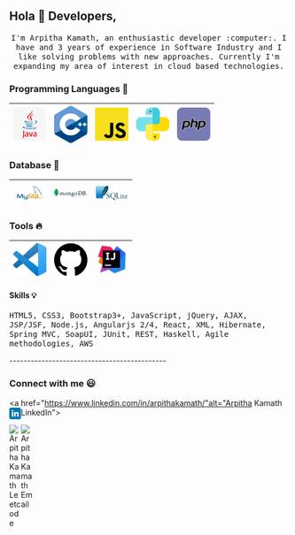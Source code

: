 
## Hola :wave: Developers, 

<p align="center">
	<samp>
		I'm Arpitha Kamath, an enthusiastic developer :computer:. I have and 3 years of experience in Software Industry and I like solving problems with new approaches. Currently I'm expanding my area of interest in cloud based technologies.  
  </samp>
</p>

### Programming Languages  :rocket:
| <img src="https://raw.githubusercontent.com/arpithakamath/arpithakamath/master/img/java.png" width=60> |<img src="https://raw.githubusercontent.com/arpithakamath/arpithakamath/master/img/cpp.png" width=60> |<img src="https://raw.githubusercontent.com/arpithakamath/arpithakamath/master/img/js.png" width=60> | <img src="https://raw.githubusercontent.com/arpithakamath/arpithakamath/master/img/python.svg" width=60> | <img src="https://raw.githubusercontent.com/arpithakamath/arpithakamath/master/img/php.svg" width=60> |
|:---:|:---:|:---:|:---:|:---:|

### Database :blue_book:
|<img src="https://raw.githubusercontent.com/arpithakamath/arpithakamath/master/img/mysql.png" width=60> | <img src="https://raw.githubusercontent.com/arpithakamath/arpithakamath/master/img/mongodb.png" width=60> | <img src="https://raw.githubusercontent.com/arpithakamath/arpithakamath/master/img/sqllite.png" width=60> |
|:---:|:---:|:---:|

### Tools :fire:
|<img src="https://raw.githubusercontent.com/arpithakamath/arpithakamath/master/img/vscode.png" width=60> | <img src="https://raw.githubusercontent.com/arpithakamath/arpithakamath/master/img/github.svg" width=60> | <img src="https://raw.githubusercontent.com/arpithakamath/arpithakamath/master/img/intellig.png" width=60> |
|:---:|:---:|:---:|

#### Skills :bulb:
<p>
	<samp> 
		HTML5, CSS3, Bootstrap3+, JavaScript, jQuery, AJAX, JSP/JSF, Node.js, Angularjs 2/4, React, XML, Hibernate, Spring MVC, SoapUI, JUnit, REST, Haskell, Agile methodologies, AWS
	</samp>
</p>
--------------------------------------------

### Connect with me :smiley:

<a href="https://www.linkedin.com/in/arpithakamath/"alt="Arpitha Kamath LinkedIn">
  <img align="left" alt="Arpitha Kamath" width="21px" src="https://raw.githubusercontent.com/edent/SuperTinyIcons/099dc12b59179d07d534069bc8551718f786d91a/images/svg/linkedin.svg" />
</a>

<a href="https://www.leetcode.com/arpithakamath" alt="Arpitha Kamath Leetcode">
  <img align="left" alt="Arpitha Kamath Leetcode" width="21px" src='https://cdn.jsdelivr.net/npm/simple-icons@3.0.1/icons/leetcode.svg' />
</a>

<a href="mailto: kamatharpitha@gmail.com" alt="Arpitha Kamath Email">
  <img align="left" alt="Arpitha Kamath Email" width="21px" src='https://cdn.jsdelivr.net/npm/simple-icons@3.0.1/icons/gmail.svg' />
</a>

<br/><br/>
 
	